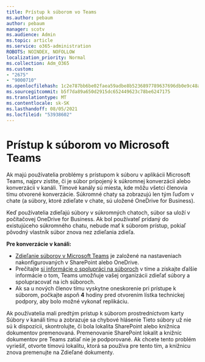 ```yaml
---
title: Prístup k súborom vo Teams
ms.author: pebaum
author: pebaum
manager: scotv
ms.audience: Admin
ms.topic: article
ms.service: o365-administration
ROBOTS: NOINDEX, NOFOLLOW
localization_priority: Normal
ms.collection: Adm_O365
ms.custom:
- "2675"
- "9000710"
ms.openlocfilehash: 1c2e787bb6be02faea59adbe8b5236897789637696db0e9c48a5d13e9b9a92c1
ms.sourcegitcommit: b5f7da89a650d2915dc652449623c78be6247175
ms.translationtype: MT
ms.contentlocale: sk-SK
ms.lasthandoff: 08/05/2021
ms.locfileid: "53938602"
---
```

# <a name="accessing-files-in-microsoft-teams"></a>Prístup k súborom vo Microsoft Teams

Ak majú používatelia problémy s prístupom k súboru v aplikácii Microsoft Teams, najprv zistite, či je súbor pripojený k súkromnej konverzácii alebo konverzácii v kanáli. Tímové kanály sú miesta, kde môžu všetci členovia tímu otvorené konverzácie. Súkromné chaty sa zobrazujú len tým ľuďom v chate (a súbory, ktoré zdieľate v chate, sú uložené OneDrive for Business).

Keď používatelia zdieľajú súbory v súkromných chatoch, súbor sa uloží v počítačovej OneDrive for Business. Ak bol používateľ pridaný do existujúceho súkromného chatu, nebude mať k súborom prístup, pokiaľ pôvodný vlastník súbor znova nez zdieľania zdieľa.    

**Pre konverzácie v kanáli:**

- [Zdieľanie súborov v Microsoft Teams](https://docs.microsoft.com/MicrosoftTeams/sharing-files-in-teams) je založené na nastaveniach nakonfigurovaných v SharePoint alebo OneDrive. 
- Prečítajte [si informácie o spolupráci na súboroch](https://support.office.com/article/Collaborate-on-files-with-your-Team-9b200289-dbac-4823-85bd-628a5c7bb0ae) v tíme a získajte ďalšie informácie o tom, Teams umožňuje vašej organizácii zdieľať súbory a spolupracovať na ich súboroch. 
- Ak sa u nových členov tímu vyskytne oneskorenie pri prístupe k súborom, počkajte aspoň **4** hodiny pred otvorením lístka technickej podpory, aby bolo možné vykonať replikáciu. 

Ak používatelia mali predtým prístup k súborom prostredníctvom karty Súbory v kanáli tímu a zobrazuje sa chybové hlásenie Tieto súbory už nie sú k dispozícii, skontrolujte, či bola lokalita SharePoint alebo knižnica dokumentov premenovaná. Premenovanie SharePoint lokalít a knižníc dokumentov pre Teams zatiaľ nie je podporované. Ak chcete tento problém vyriešiť, otvorte tímovú lokalitu, ktorá sa používa pre tento tím, a knižnicu znova premenujte na Zdieľané dokumenty.